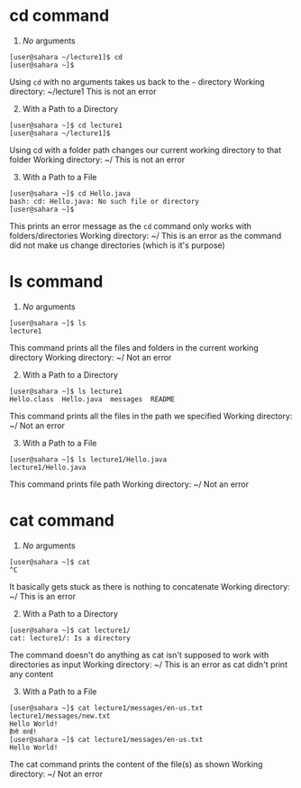 # cd command

1. *No* arguments

```
[user@sahara ~/lecture1]$ cd
[user@sahara ~]$
```
Using `cd` with no arguments takes us back to the `~` directory
Working directory: ~/lecture1
This is not an error

2. With a Path to a Directory

```
[user@sahara ~]$ cd lecture1
[user@sahara ~/lecture1]$
```
Using cd with a folder path changes our current working directory to that folder
Working directory: ~/
This is not an error

3. With a Path to a File

```
[user@sahara ~]$ cd Hello.java
bash: cd: Hello.java: No such file or directory
[user@sahara ~]$
```
This prints an error message as the `cd` command only works with folders/directories
Working directory: ~/
This is an error as the command did not make us change directories (which is it's purpose)

# ls command

1. *No* arguments

```
[user@sahara ~]$ ls
lecture1
```
This command prints all the files and folders in the current working directory
Working directory: ~/
Not an error

2. With a Path to a Directory

```
[user@sahara ~]$ ls lecture1
Hello.class  Hello.java  messages  README
```
This command prints all the files in the path we specified
Working directory: ~/
Not an error

3. With a Path to a File

```
[user@sahara ~]$ ls lecture1/Hello.java
lecture1/Hello.java
```
This command prints file path
Working directory: ~/
Not an error

# cat command

1. *No* arguments

```
[user@sahara ~]$ cat
^C
```
It basically gets stuck as there is nothing to concatenate
Working directory: ~/
This is an error

2. With a Path to a Directory

```
[user@sahara ~]$ cat lecture1/
cat: lecture1/: Is a directory
```
The command doesn't do anything as cat isn't supposed to work with directories as input
Working directory: ~/
This is an error as cat didn't print any content

3. With a Path to a File

```
[user@sahara ~]$ cat lecture1/messages/en-us.txt lecture1/messages/new.txt 
Hello World!
हैलो वर्ल्ड!
[user@sahara ~]$ cat lecture1/messages/en-us.txt
Hello World!
```
The cat command prints the content of the file(s) as shown
Working directory: ~/
Not an error
